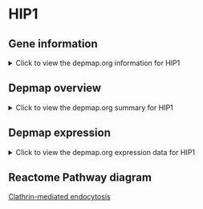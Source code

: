 <h1>HIP1</h1>

<h2>Gene information</h2>
<details>
  <summary>Click to view the depmap.org information for HIP1</summary>
  <iframe src="https://depmap.org/portal/gene/HIP1?tab=about" style="border:none;width:100%;height:800px"></iframe>
</details>

<h2>Depmap overview</h2>
<details>
  <summary>Click to view the depmap.org summary for HIP1</summary>
  <iframe src="https://depmap.org/portal/gene/HIP1?tab=overview" style="border:none;width:100%;height:800px"></iframe>
</details>

<h2>Depmap expression</h2>
<details>
  <summary>Click to view the depmap.org expression data for HIP1</summary>
  <iframe src="https://depmap.org/portal/gene/HIP1?tab=characterization" style="border:none;width:100%;height:800px"></iframe>
</details>



<h2>Reactome Pathway diagram</h2>
<a href="https://reactome.org/PathwayBrowser/#/R-HSA-8856828" target="_BLANK">Clathrin-mediated endocytosis</a>



